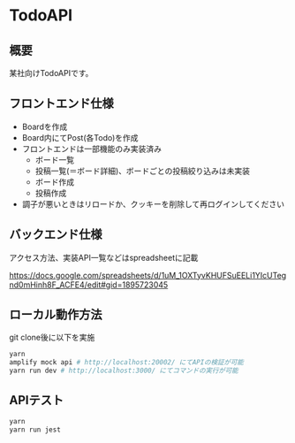 # TodoAPI

## 概要

某社向けTodoAPIです。

## フロントエンド仕様

- Boardを作成
- Board内にてPost(各Todo)を作成
- フロントエンドは一部機能のみ実装済み
  - ボード一覧
  - 投稿一覧(＝ボード詳細)、ボードごとの投稿絞り込みは未実装
  - ボード作成
  - 投稿作成
- 調子が悪いときはリロードか、クッキーを削除して再ログインしてください

## バックエンド仕様

アクセス方法、実装API一覧などはspreadsheetに記載

<https://docs.google.com/spreadsheets/d/1uM_1OXTyvKHUFSuEELi1YIcUTegnd0mHinh8F_ACFE4/edit#gid=1895723045>

## ローカル動作方法

git clone後に以下を実施

```bash
yarn
amplify mock api # http://localhost:20002/ にてAPIの検証が可能
yarn run dev # http://localhost:3000/ にてコマンドの実行が可能
```

## APIテスト

```bash
yarn
yarn run jest
```

